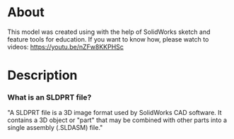 # About

This model was created using with the help of SolidWorks sketch and feature tools for education. If you want to know how, please watch to videos: https://youtu.be/nZFw8KKPHSc


# Description


### What is an SLDPRT file?

"A SLDPRT file is a 3D image format used by SolidWorks CAD software. It contains a 3D object or "part" that may be combined with other parts into a single assembly (.SLDASM) file."












